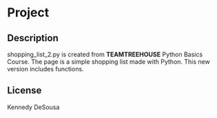 # Project

## Description
shopping_list_2.py is created from **TEAMTREEHOUSE** Python Basics Course. The page is a simple shopping list made with Python. This new version includes functions. 

## License
Kennedy DeSousa
